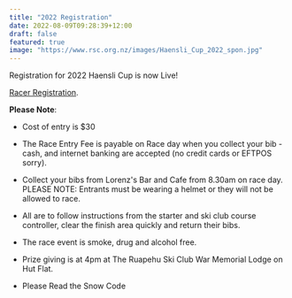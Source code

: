 ```yaml
---
title: "2022 Registration"
date: 2022-08-09T09:28:39+12:00
draft: false
featured: true
image: "https://www.rsc.org.nz/images/Haensli_Cup_2022_spon.jpg"
---
```


Registration for 2022 Haensli Cup is now Live!

[Racer Registration](https://registration.haenslicup.org.nz).

**Please Note**:
- Cost of entry is $30
- The Race Entry Fee is payable on Race day when you collect your bib - cash, and internet banking are accepted (no credit cards or EFTPOS sorry).

- Collect your bibs from Lorenz's Bar and Cafe from 8.30am on race day.
PLEASE NOTE: Entrants must be wearing a helmet or they will not be allowed to race.

- All are to follow instructions from the starter and ski club course controller, clear the finish area quickly and return their bibs.

- The race event is smoke, drug and alcohol free.

- Prize giving is at 4pm at The Ruapehu Ski Club War Memorial Lodge on Hut Flat.
- Please Read the Snow Code
